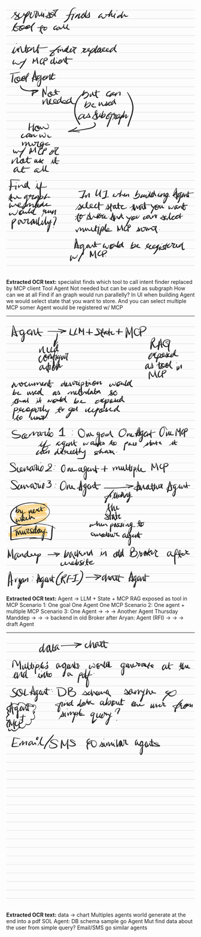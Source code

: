 ![](images/Notes_250713_233056.pdf-0-full.png)

**Extracted OCR text:**
specialist finds which tool to call
intent finder replaced
by MCP client
Tool Agent
Not needed
but can be used
as subgraph
How
can we
at all
Find if
an graph
would run
parallelly?
In UI when building Agent
we would select state that you want
to store. And you can select
multiple MCP somer
Agent would be registered
w/ MCP



---

![](images/Notes_250713_233056.pdf-1-full.png)

**Extracted OCR text:**
Agent → LLM + State + MCP
RAG
exposed as tool in MCP
Scenario 1: One goal One Agent One MCP
Scenario 2: One agent + multiple MCP
Scenario 3: One Agent → → → Another Agent
Thursday
Manddep → → → backend in old Broker after
Aryan: Agent (RFI) → → → draft Agent



---

![](images/Notes_250713_233056.pdf-2-full.png)

**Extracted OCR text:**
data → chart
Multiples agents world generate at the end into a pdf
SOL Agent: DB schema sample go
Agent Mut
find data about the user from simple query?
Email/SMS go similar agents

